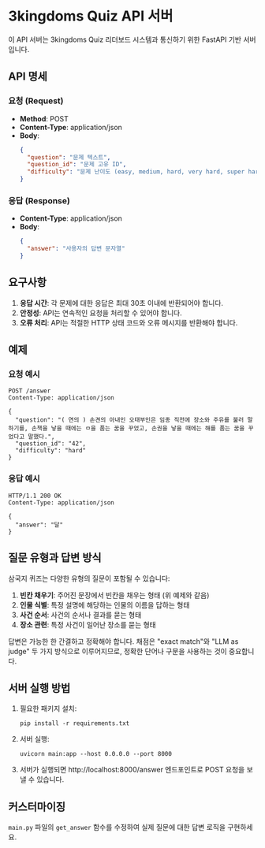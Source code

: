 # 3kingdoms Quiz API 서버

이 API 서버는 3kingdoms Quiz 리더보드 시스템과 통신하기 위한 FastAPI 기반 서버입니다.

## API 명세

### 요청 (Request)

- **Method**: POST
- **Content-Type**: application/json
- **Body**:
  ```json
  {
    "question": "문제 텍스트",
    "question_id": "문제 고유 ID",
    "difficulty": "문제 난이도 (easy, medium, hard, very hard, super hard)"
  }
  ```

### 응답 (Response)

- **Content-Type**: application/json
- **Body**:
  ```json
  {
    "answer": "사용자의 답변 문자열"
  }
  ```

## 요구사항

1. **응답 시간**: 각 문제에 대한 응답은 최대 30초 이내에 반환되어야 합니다.
2. **안정성**: API는 연속적인 요청을 처리할 수 있어야 합니다.
3. **오류 처리**: API는 적절한 HTTP 상태 코드와 오류 메시지를 반환해야 합니다.

## 예제

### 요청 예시

```http
POST /answer
Content-Type: application/json

{
  "question": "( 연의 ) 손견의 아내인 오태부인은 임종 직전에 장소와 주유를 불러 말하기를, 손책을 낳을 때에는 ㅁ을 품는 꿈을 꾸었고, 손권을 낳을 때에는 해를 품는 꿈을 꾸었다고 말했다.",
  "question_id": "42",
  "difficulty": "hard"
}
```

### 응답 예시

```http
HTTP/1.1 200 OK
Content-Type: application/json

{
  "answer": "달"
}
```

## 질문 유형과 답변 방식

삼국지 퀴즈는 다양한 유형의 질문이 포함될 수 있습니다:

1. **빈칸 채우기**: 주어진 문장에서 빈칸을 채우는 형태 (위 예제와 같음)
2. **인물 식별**: 특정 설명에 해당하는 인물의 이름을 답하는 형태
3. **사건 순서**: 사건의 순서나 결과를 묻는 형태
4. **장소 관련**: 특정 사건이 일어난 장소를 묻는 형태

답변은 가능한 한 간결하고 정확해야 합니다. 채점은 "exact match"와 "LLM as judge" 두 가지 방식으로 이루어지므로, 정확한 단어나 구문을 사용하는 것이 중요합니다.

## 서버 실행 방법

1. 필요한 패키지 설치:
   ```
   pip install -r requirements.txt
   ```

2. 서버 실행:
   ```
   uvicorn main:app --host 0.0.0.0 --port 8000
   ```

3. 서버가 실행되면 http://localhost:8000/answer 엔드포인트로 POST 요청을 보낼 수 있습니다.

## 커스터마이징

`main.py` 파일의 `get_answer` 함수를 수정하여 실제 질문에 대한 답변 로직을 구현하세요. 